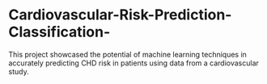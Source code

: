 # Cardiovascular-Risk-Prediction-Classification-
This project showcased the potential of machine learning techniques in accurately predicting CHD risk in patients using data from a cardiovascular study.
